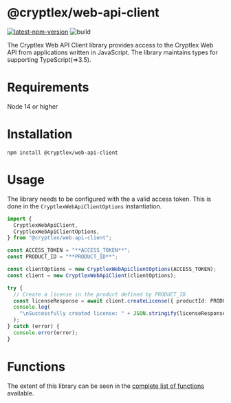 # @cryptlex/web-api-client

[![latest-npm-version](https://badge.fury.io/js/@cryptlex%2Fweb-api-client.svg)](https://www.npmjs.com/package/@cryptlex/web-api-client) ![build](https://github.com/cryptlex/web-api-client-js/actions/workflows/release.yml/badge.svg)

The Cryptlex Web API Client library provides access to the Cryptlex Web API from applications written in JavaScript. The library maintains types for supporting TypeScript(=>3.5).

# Requirements

Node 14 or higher

# Installation

```
npm install @cryptlex/web-api-client
```

# Usage

The library needs to be configured with the a valid access token. This is done in the `CryptlexWebApiClientOptions` instantiation.

```ts
import {
  CryptlexWebApiClient,
  CryptlexWebApiClientOptions,
} from "@cryptlex/web-api-client";

const ACCESS_TOKEN = "**ACCESS_TOKEN**";
const PRODUCT_ID = "**PRODUCT_ID**";

const clientOptions = new CryptlexWebApiClientOptions(ACCESS_TOKEN);
const client = new CryptlexWebApiClient(clientOptions);

try {
  // Create a license in the product defined by PRODUCT_ID
  const licenseResponse = await client.createLicense({ productId: PRODUCT_ID });
  console.log(
    "\nSuccessfully created license: " + JSON.stringify(licenseResponse.data)
  );
} catch (error) {
  console.error(error);
}
```

# Functions

The extent of this library can be seen in the [complete list of functions](https://github.com/cryptlex/web-api-client-js/blob/main/docs/functions.md) available.
